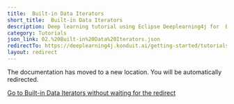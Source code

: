 ```yaml
---
title:  Built-in Data Iterators
short_title:  Built-in Data Iterators
description: Deep learning tutorial using Eclipse Deeplearning4j for  Built-in Data Iterators
category: Tutorials
json_link: 02.%20Built-in%20Data%20Iterators.json
redirectTo: https://deeplearning4j.konduit.ai/getting-started/tutorials/built-in-data-iterators
layout: redirect
---
```


The documentation has moved to a new location. You will be automatically redirected.
            
[Go to  Built-in Data Iterators without waiting for the redirect](https://deeplearning4j.konduit.ai/getting-started/tutorials/built-in-data-iterators)

        